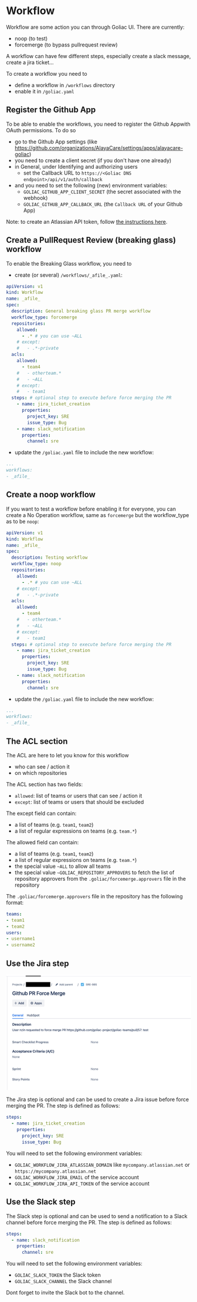 # Workflow

Workflow are some action you can through Goliac UI. There are currently:
- noop (to test)
- forcemerge (to bypass pullrequest review)

A workflow can have few different steps, especially create a slack message, create a jira ticket...

To create a workflow you need to
- define a workflow in `/workflows` directory
- enable it in `/goliac.yaml`


## Register the Github App

To be able to enable the workflows, you need to register the Github Appwith OAuth permissions. To do so

- go to the Github App settings (like https://github.com/organizations/AlayaCare/settings/apps/alayacare-goliac)
- you need to create a client secret (if you don't have one already)
- in General, under Identifying and authorizing users
    - set the Callback URL to `https://<Goliac DNS endpoint>/api/v1/auth/callback`
- and you need to set the following (new) environment variables:
  - `GOLIAC_GITHUB_APP_CLIENT_SECRET` (the secret associated with the webhook)
  - `GOLIAC_GITHUB_APP_CALLBACK_URL` (the `Callback URL` of your Github App)

Note: to create an Atlassian API token, follow [the instructions here](https://support.atlassian.com/atlassian-account/docs/manage-api-tokens-for-your-atlassian-account/).

## Create a PullRequest Review (breaking glass) workflow

To enable the Breaking Glass workflow, you need to
- create (or several) `/workflows/_afile_.yaml`:

```yaml
apiVersion: v1
kind: Workflow
name: _afile_
spec:
  description: General breaking glass PR merge workflow
  workflow_type: forcemerge
  repositories:
    allowed:
      - .* # you can use ~ALL
    # except:
    #   - .*-private
  acls:
    allowed:
      - team4
    #   - otherteam.*
    #   - ~ALL
    # except:
    #   - team1
  steps: # optional step to execute before force merging the PR
    - name: jira_ticket_creation
      properties:
        project_key: SRE
        issue_type: Bug
    - name: slack_notification
      properties:
        channel: sre
```


- update the `/goliac.yaml` file to include the new workflow:

```yaml
...
workflows:
- _afile_
```


## Create a noop workflow

If you want to test a workflow before enabling it for everyone, you can create
a No Operation workflow, same as `forcemerge` but the workflow_type as to be `noop`:

```yaml
apiVersion: v1
kind: Workflow
name: _afile_
spec:
  description: Testing workflow
  workflow_type: noop
  repositories:
    allowed:
      - .* # you can use ~ALL
    # except:
    #   - .*-private
  acls:
    allowed:
      - team4
    #   - otherteam.*
    #   - ~ALL
    # except:
    #   - team1
  steps: # optional step to execute before force merging the PR
    - name: jira_ticket_creation
      properties:
        project_key: SRE
        issue_type: Bug
    - name: slack_notification
      properties:
        channel: sre
```

- update the `/goliac.yaml` file to include the new workflow:

```yaml
...
workflows:
- _afile_
```


## The ACL section

The ACL are here to let you know for this workflow
- who can see / action it
- on which repositories

The ACL section has two fields:
- `allowed`: list of teams or users that can see / action it
- `except`: list of teams or users that should be excluded

The except field can contain:
- a list of teams (e.g. `team1`, `team2`)
- a list of regular expressions on teams (e.g. `team.*`)

The allowed field can contain:
- a list of teams (e.g. `team1`, `team2`)
- a list of regular expressions on teams (e.g. `team.*`)
- the special value `~ALL` to allow all teams
- the special value `~GOLIAC_REPOSITORY_APPROVERS` to fetch the list of repository approvers from the `.goliac/forcemerge.approvers` file in the repository

The `.goliac/forcemerge.approvers` file in the repository has the following format:

```yaml
teams:
- team1
- team2
users:
- username1
- username2
```


## Use the Jira step

![Jira PR breaking glass](images/forcemerge_jira_ticket.png)

The Jira step is optional and can be used to create a Jira issue before force merging the PR. The step is defined as follows:

```yaml
steps:
  - name: jira_ticket_creation
    properties:
      project_key: SRE
      issue_type: Bug
```

You will need to set the following environment variables:
- `GOLIAC_WORKFLOW_JIRA_ATLASSIAN_DOMAIN` like `mycompany.atlassian.net` or `https://mycompany.atlassian.net`
- `GOLIAC_WORKFLOW_JIRA_EMAIL` of the service account
- `GOLIAC_WORKFLOW_JIRA_API_TOKEN` of the service account


## Use the Slack step

The Slack step is optional and can be used to send a notification to a Slack channel before force merging the PR. The step is defined as follows:

```yaml
steps:
  - name: slack_notification
    properties:
      channel: sre
```

You will need to set the following environment variables:
- `GOLIAC_SLACK_TOKEN` the Slack token
- `GOLIAC_SLACK_CHANNEL` the Slack channel

Dont forget to invite the Slack bot to the channel.


